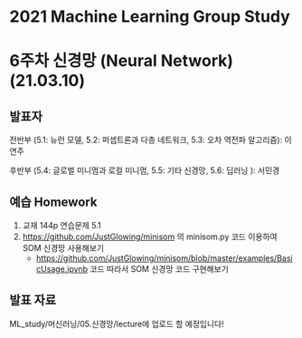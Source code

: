 # 2021 Machine Learning Group Study

# 6주차 신경망 (Neural Network) (21.03.10)

## 발표자
  
  전반부 (5.1: 뉴런 모델, 5.2: 퍼셉트론과 다층 네트워크, 5.3: 오차 역전파 알고리즘): 이연주
  
  후반부 (5.4: 글로벌 미니멈과 로컬 미니멈, 5.5: 기타 신경망, 5.6: 딥러닝 ): 서민경

## 예습 Homework
   
   1. 교재 144p 연습문제 5.1
   2. https://github.com/JustGlowing/minisom 의 minisom.py 코드 이용하여 SOM 신경망 사용해보기
       * https://github.com/JustGlowing/minisom/blob/master/examples/BasicUsage.ipynb 코드 따라서 
         SOM 신경망 코드 구현해보기
      
## 발표 자료
 
   ML_study/머신러닝/05.신경망/lecture에 업로드 할 예정입니다!
   


